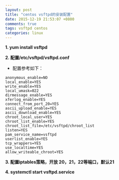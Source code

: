 ```yaml
---
layout: post
title: "centos vsftpd的安装配置"
date: 2015-12-19 21:53:07 +0800
comments: true
tags: vsftpd centos
categories: linux
---
```


**1. yum install vsftpd**

**2. 配置/etc/vsftpd/vsftpd.conf**

- 配置参考如下：

```
anonymous_enable=NO
local_enable=YES
write_enable=YES
local_umask=022
dirmessage_enable=YES
xferlog_enable=YES
connect_from_port_20=YES
ascii_upload_enable=YES
ascii_download_enable=YES
chroot_local_user=YES
chroot_list_enable=YES
chroot_list_file=/etc/vsftpd/chroot_list
listen=YES
pam_service_name=vsftpd
userlist_enable=YES
tcp_wrappers=YES
use_localtime=YES
allow_writeable_chroot=YES
```

**3. 配置iptables策略，开放 20，21，22等端口，默认21**

**4. systemctl start vsftpd.service**



